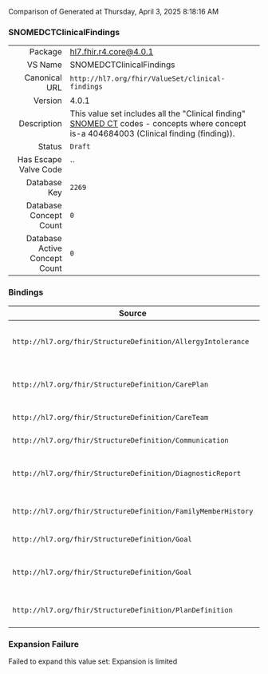 Comparison of 
Generated at Thursday, April 3, 2025 8:18:16 AM

### SNOMEDCTClinicalFindings

|      |     |
| ---: | --- |
| Package | hl7.fhir.r4.core@4.0.1 |
| VS Name | SNOMEDCTClinicalFindings |
| Canonical URL | `http://hl7.org/fhir/ValueSet/clinical-findings` |
| Version | 4.0.1 |
| Description | This value set includes all the "Clinical finding" [SNOMED CT](http://snomed.info/sct) codes - concepts where concept is-a 404684003 (Clinical finding (finding)). |
| Status | `Draft` |
| Has Escape Valve Code | `` |
| Database Key | `2269` |
| Database Concept Count | `0` |
| Database Active Concept Count | `0` |
### Bindings

| Source | Element | Binding | Strength | Element Short |
| ------ | ------- | ------- | -------- | ------------- |
| `http://hl7.org/fhir/StructureDefinition/AllergyIntolerance` | `AllergyIntolerance.reaction.manifestation` | `http://hl7.org/fhir/ValueSet/clinical-findings` | `Example` | Clinical symptoms/signs associated with the Event |
| `http://hl7.org/fhir/StructureDefinition/CarePlan` | `CarePlan.activity.detail.reasonCode` | `http://hl7.org/fhir/ValueSet/clinical-findings` | `Example` | Why activity should be done or why activity was prohibited |
| `http://hl7.org/fhir/StructureDefinition/CareTeam` | `CareTeam.reasonCode` | `http://hl7.org/fhir/ValueSet/clinical-findings` | `Example` | Why the care team exists |
| `http://hl7.org/fhir/StructureDefinition/Communication` | `Communication.reasonCode` | `http://hl7.org/fhir/ValueSet/clinical-findings` | `Example` | Indication for message |
| `http://hl7.org/fhir/StructureDefinition/DiagnosticReport` | `DiagnosticReport.conclusionCode` | `http://hl7.org/fhir/ValueSet/clinical-findings` | `Example` | Codes for the clinical conclusion of test results |
| `http://hl7.org/fhir/StructureDefinition/FamilyMemberHistory` | `FamilyMemberHistory.reasonCode` | `http://hl7.org/fhir/ValueSet/clinical-findings` | `Example` | Why was family member history performed? |
| `http://hl7.org/fhir/StructureDefinition/Goal` | `Goal.description` | `http://hl7.org/fhir/ValueSet/clinical-findings` | `Example` | Code or text describing goal |
| `http://hl7.org/fhir/StructureDefinition/Goal` | `Goal.outcomeCode` | `http://hl7.org/fhir/ValueSet/clinical-findings` | `Example` | What result was achieved regarding the goal? |
| `http://hl7.org/fhir/StructureDefinition/PlanDefinition` | `PlanDefinition.goal.description` | `http://hl7.org/fhir/ValueSet/clinical-findings` | `Example` | Code or text describing the goal |

### Expansion Failure

Failed to expand this value set: Expansion is limited
